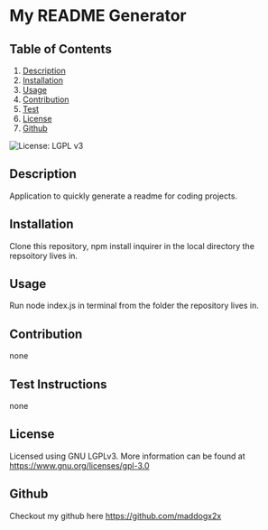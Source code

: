 # My README Generator
  
  ## Table of Contents
  
1. [Description](#description)
2. [Installation](#installation)
3. [Usage](#usage)
4. [Contribution](#contribution)
5. [Test](#test)
6. [License](#test)
7. [Github](#github)

![License: LGPL v3](https://img.shields.io/badge/License-LGPL%20v3-blue.svg)
## Description
Application to quickly generate a readme for coding projects.
## Installation
Clone this repository, npm install inquirer in the local directory the repsoitory lives in.
## Usage
Run node index.js in terminal from the folder the repository lives in.
## Contribution
none
## Test Instructions
none
## License
Licensed using GNU LGPLv3. More information can be found at https://www.gnu.org/licenses/gpl-3.0
## Github
Checkout my github here  https://github.com/maddogx2x


